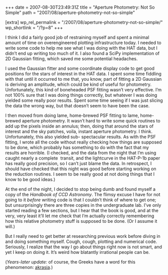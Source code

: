 +++
date = 2007-08-30T23:49:31Z
title = "Aperture Photometry: Not So Simple"
path = "2007/08/aperture-photometry-not-so-simple"

[extra]
wp_rel_permalink = "/2007/08/aperture-photometry-not-so-simple/"
wp_shortlink = "/?p=8"
+++

I think I did a fairly good job of restraining myself and spent a minimal
amount of time on overengineered plotting infrastructure today. I needed to
write some code to help me see what I was doing with the HAT data, but I
didn’t end up writing too much of it. I also found a SciPy implementation of
2D Gaussian fitting, which saved me some potential headaches.

I used the Gaussian fitter and some coordinate display code to get good
positions for the stars of interest in the HAT data. I spent some time
fiddling with that until it occurred to me that, you know, part of fitting a
2D Gaussian is deriving an amplitude, which could be kind of useful for
photometry. Unfortunately, this kind of boneheaded PSF fitting wasn’t very
effective. I’m not 100% sure that I was doing things correctly, but whatever I
was doing yielded some really poor results. Spent some time seeing if I was
just slicing the data the wrong way, but that doesn’t seem to have been the
case.

I then moved from doing lame, home-brewed PSF fitting to lame, home-brewed
aperture photometry. It wasn’t hard to write some quick routines to add up the
pixels inside an annulus; then, doing that around the stars of interest and
the sky patches, voila, instant aperture photometry. I think. Unfortunately,
this also yielded sub- spectacular results. As with the PSF fitting, I wrote
all the code without really checking how things are supposed to be done, which
probably has something to do with the fact that my results are horrible. (I
checked, and the data from the night that I’m using caught nearly a complete 
transit, and the lightcurve in the HAT-P-1b paper has really good precision,
so I can’t just blame the data. In retrospect, I should have checked that this
night was good before starting working on the reduction routines. I seem to be
really good at not doing things that I know to be good ideas.)

At the end of the night, I decided to stop being dumb and found myself a copy
of the _Handbook of CCD Astronomy_. The flimsy excuse I have for not going to
it _before_ writing code is that I couldn’t think of where to get one; but
unsurprisingly there are three copies in the undergraduate lab. I’ve only
started reading a few sections, but I hear that the book is good, and at the
very, very least it’ll let me check that I’m actually correctly remembering
how this relative photometry stuff is supposed to be done. (Or I assume it
will.)

But I really need to get better at researching previous work before diving in
and doing something myself. Cough, cough, plotting and numerical code.
Seriously, I realize that the way I go about things right now is not smart,
and yet I keep on doing it. It’s weird how blatantly irrational people can be.

(_Years-later update:_ of course, the Greeks have a word for this phenomenon:
[akrasia](http://en.wikipedia.org/wiki/Akrasia).)
